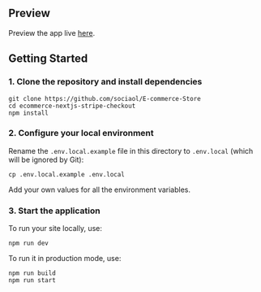 ## Preview
Preview the app live [here](https://myplantshop.vercel.app/).

## Getting Started

### 1. Clone the repository and install dependencies

```
git clone https://github.com/sociaol/E-commerce-Store
cd ecommerce-nextjs-stripe-checkout
npm install
```

### 2. Configure your local environment

Rename the `.env.local.example` file in this directory to `.env.local` (which will
be ignored by Git):

```
cp .env.local.example .env.local
```

Add your own values for all the environment variables.

### 3. Start the application

To run your site locally, use:

```
npm run dev
```

To run it in production mode, use:

```
npm run build
npm run start
```
